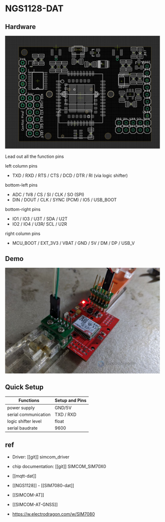 

# NGS1128-DAT

## Hardware 

![](36-15-17-03-04-2023.png)

Lead out all the function pins

left column pins 
- TXD / RXD / RTS / CTS / DCD / DTR / RI (via logic shifter)

bottom-left pins 
- ADC / 1V8 / CS / SI / CLK / SO (SPI)
- DIN / DOUT / CLK / SYNC (PCM) / IO5 / USB_BOOT

bottom-right pins 
- IO1 / IO3 / U3T / SDA / U2T
- IO2 / IO4 / U3R/ SCL / U2R

right column pins 
- MCU_BOOT / EXT_3V3 / VBAT / GND / 5V / DM / DP / USB_V


## Demo 

![](2024-04-11-16-15-55.png)

## Quick Setup 

| Functions            | Setup and Pins |
| -------------------- | -------------- |
| power supply         | GND/5V         |
| serial communication | TXD / RXD      |
| logic shifter level  | float          |
| serial baudrate      | 9600           |


## ref 

- Driver: [[git]] simcom_driver
- chip documentation: [[git]] SIMCOM_SIM70X0

- [[mqtt-dat]]
- [[NGS1128]] - [[SIM7080-dat]]
- [[SIMCOM-AT]]
- [[SIMCOM-AT-GNSS]]
- https://w.electrodragon.com/w/SIM7080



